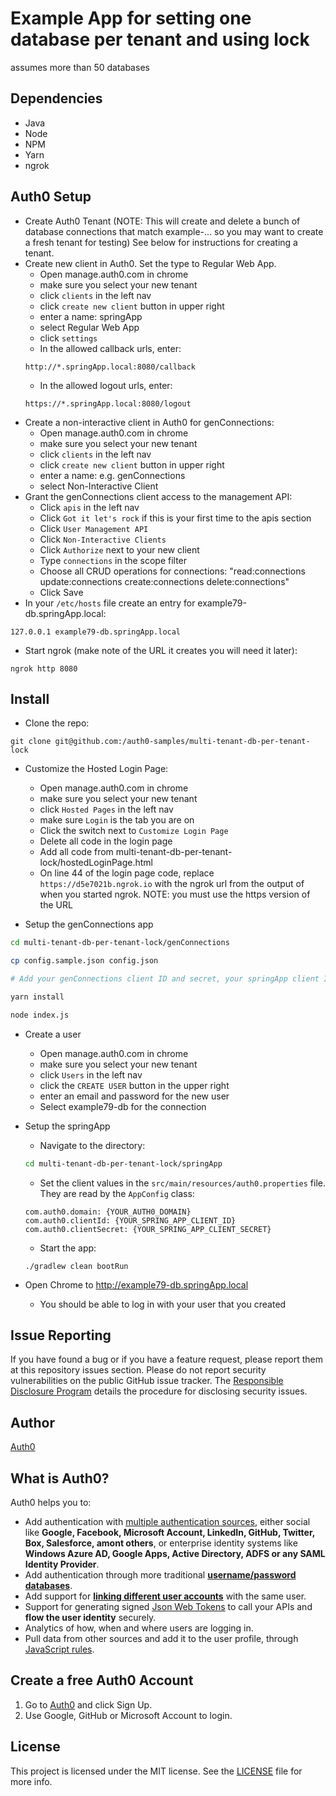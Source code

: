 # Example App for setting one database per tenant and using lock
 
assumes more than 50 databases

## Dependencies
* Java
* Node
* NPM
* Yarn
* ngrok

## Auth0 Setup
* Create Auth0 Tenant (NOTE: This will create and delete a bunch of database connections that match example-... so you may want to create a fresh tenant for testing)  See below for instructions for creating a tenant.
* Create new client in Auth0.  Set the type to Regular Web App.
    * Open manage.auth0.com in chrome
    * make sure you select your new tenant
    * click `clients` in the left nav
    * click `create new client` button in upper right
    * enter a name: springApp
    * select Regular Web App
    * click `settings`
    * In the allowed callback urls, enter:
    ```
    http://*.springApp.local:8080/callback
    ```
    * In the allowed logout urls, enter:
    ```
    https://*.springApp.local:8080/logout
    ```
* Create a non-interactive client in Auth0 for genConnections:
    * Open manage.auth0.com in chrome
    * make sure you select your new tenant
    * click `clients` in the left nav
    * click `create new client` button in upper right
    * enter a name: e.g. genConnections
    * select Non-Interactive Client
* Grant the genConnections client access to the management API:
    * Click `apis` in the left nav
    * Click `Got it let's rock` if this is your first time to the apis section
    * Click `User Management API`
    * Click `Non-Interactive Clients`
    * Click `Authorize` next to your new client
    * Type `connections` in the scope filter
    * Choose all CRUD operations for connections: "read:connections update:connections create:connections delete:connections"
    * Click Save
* In your `/etc/hosts` file create an entry for example79-db.springApp.local:
```
127.0.0.1 example79-db.springApp.local
```
* Start ngrok (make note of the URL it creates you will need it later):
```
ngrok http 8080
```

## Install
* Clone the repo:
```
git clone git@github.com:/auth0-samples/multi-tenant-db-per-tenant-lock
```

* Customize the Hosted Login Page:
    * Open manage.auth0.com in chrome
    * make sure you select your new tenant
    * click `Hosted Pages` in the left nav
    * make sure `Login` is the tab you are on
    * Click the switch next to `Customize Login Page`
    * Delete all code in the login page
    * Add all code from multi-tenant-db-per-tenant-lock/hostedLoginPage.html
    * On line 44 of the login page code, replace `https://d5e7021b.ngrok.io` with the ngrok url from the output of when you started ngrok.  NOTE: you must use the https version of the URL

* Setup the genConnections app
```bash
cd multi-tenant-db-per-tenant-lock/genConnections

cp config.sample.json config.json

# Add your genConnections client ID and secret, your springApp client ID and your tenant domain to the config.json you just created

yarn install

node index.js
```

* Create a user
    * Open manage.auth0.com in chrome
    * make sure you select your new tenant
    * click `Users` in the left nav
    * click the `CREATE USER` button in the upper right
    * enter an email and password for the new user
    * Select example79-db for the connection

* Setup the springApp
    * Navigate to the directory:
    ```bash
    cd multi-tenant-db-per-tenant-lock/springApp
    ```
    * Set the client values in the `src/main/resources/auth0.properties` file. They are read by the `AppConfig` class:
    ```
    com.auth0.domain: {YOUR_AUTH0_DOMAIN}
    com.auth0.clientId: {YOUR_SPRING_APP_CLIENT_ID}
    com.auth0.clientSecret: {YOUR_SPRING_APP_CLIENT_SECRET}    
    ```
    * Start the app:
    ```
    ./gradlew clean bootRun
    ```
    
* Open Chrome to http://example79-db.springApp.local
    * You should be able to log in with your user that you created

## Issue Reporting

If you have found a bug or if you have a feature request, please report them at this repository issues section. Please do not report security vulnerabilities on the public GitHub issue tracker. The [Responsible Disclosure Program](https://auth0.com/whitehat) details the procedure for disclosing security issues.

## Author

[Auth0](auth0.com)

## What is Auth0?

Auth0 helps you to:

* Add authentication with [multiple authentication sources](https://docs.auth0.com/identityproviders), either social like **Google, Facebook, Microsoft Account, LinkedIn, GitHub, Twitter, Box, Salesforce, amont others**, or enterprise identity systems like **Windows Azure AD, Google Apps, Active Directory, ADFS or any SAML Identity Provider**.
* Add authentication through more traditional **[username/password databases](https://docs.auth0.com/mysql-connection-tutorial)**.
* Add support for **[linking different user accounts](https://docs.auth0.com/link-accounts)** with the same user.
* Support for generating signed [Json Web Tokens](https://docs.auth0.com/jwt) to call your APIs and **flow the user identity** securely.
* Analytics of how, when and where users are logging in.
* Pull data from other sources and add it to the user profile, through [JavaScript rules](https://docs.auth0.com/rules).

## Create a free Auth0 Account

1. Go to [Auth0](https://auth0.com) and click Sign Up.
2. Use Google, GitHub or Microsoft Account to login.

## License

This project is licensed under the MIT license. See the [LICENSE](LICENSE) file for more info.